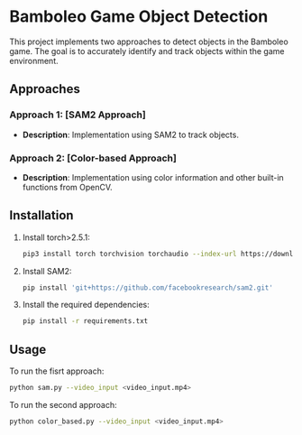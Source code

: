 # Bamboleo Game Object Detection

This project implements two approaches to detect objects in the Bamboleo game. The goal is to accurately identify and track objects within the game environment.

## Approaches

### Approach 1: [SAM2 Approach]
- **Description**: Implementation using SAM2 to track objects.

### Approach 2: [Color-based Approach]
- **Description**: Implementation using color information and other built-in functions from OpenCV.

## Installation
1. Install torch>2.5.1:
   ```bash
   pip3 install torch torchvision torchaudio --index-url https://download.pytorch.org/whl/cu121
   ```
2. Install SAM2:
   ```bash
   pip install 'git+https://github.com/facebookresearch/sam2.git'
   ```
3. Install the required dependencies:
   ```bash
   pip install -r requirements.txt
   ```

## Usage

To run the fisrt approach:
```bash
python sam.py --video_input <video_input.mp4>
```

To run the second approach:
```bash
python color_based.py --video_input <video_input.mp4>
```
